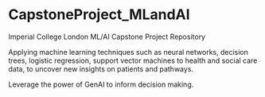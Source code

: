 # CapstoneProject_MLandAI
Imperial College London ML/AI Capstone Project Repository

Applying machine learning techniques such as neural networks, decision trees,
logistic regression, support vector machines to health and social care data,
to uncover new insights on patients and pathways.

Leverage the power of GenAI to inform decision
making.

